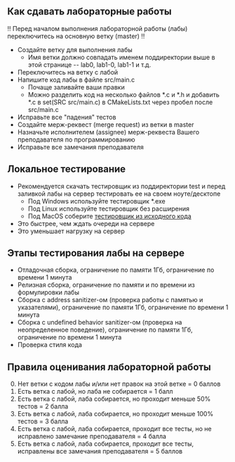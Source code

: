 ## Как сдавать лабораторные работы
:bangbang: Перед началом выполнения лабораторной работы (лабы) переключитесь на основную ветку (master) :bangbang:
* Создайте ветку для выполнения лабы
  * Имя ветки должно совпадать именем поддиректории выше в этой странице -- lab0, lab1-0, lab1-1 и т.д.
* Переключитесь на ветку с лабой
* Напишите код лабы в файле src/main.c
  * Почаще заливайте ваши правки
  * Можно разделить код на несколько файлов *.c и *.h и добавить *.c в set(SRC src/main.c) в CMakeLists.txt через пробел после src/main.c
* Исправьте все "падения" тестов
* Создайте мерж-реквест (merge request) из ветки в master
* Назначьте исполнителем (assignee) мерж-реквеста Вашего преподавателя по программированию
* Исправьте все замечания преподавателя

## Локальное тестирование
* Рекомендуется скачать тестировщик из поддиректории test и перед заливкой лабы на сервер тестировать ее на своем ноуте/десктопе
  * Под Windows используйте тестировщик *.exe
  * Под Linux используйте тестировщик без расширения
  * Под MacOS соберите [тестировщик из исходного кода](https://github.com/Evgueni-Petrov-aka-espetrov/TestDriver)
* Это быстрее, чем ждать очереди на сервере
* Это уменьшает нагрузку на сервер

## Этапы тестирования лабы на сервере
* Отладочная сборка, ограничение по памяти 1Гб, ограничение по времени 1 минута
* Релизная сборка, ограничение по памяти и по времени из формулировки лабы
* Сборка с address sanitizer-ом (проверка работы с памятью и указателями), ограничение по памяти 1Гб, ограничение по времени 1 минута
* Сборка с undefined behavior sanitizer-ом (проверка на неопределенное поведение), ограничение по памяти 1Гб, ограничение по времени 1 минута
* Проверка стиля кода

## Правила оценивания лабораторной работы
0. Нет ветки с кодом лабы и/или нет правок на этой ветке = 0 баллов
1. Есть ветка с лабой, но лаба не собирается = 1 балл
2. Есть ветка с лабой, лаба собирается, но проходит меньше 50% тестов = 2 балла
3. Есть ветка с лабой, лаба собирается, но проходит меньше 100% тестов = 3 балла
4. Есть ветка с лабой, лаба собирается, проходит все тесты, но не исправлено замечание преподавателя = 4 балла
5. Есть ветка с лабой, лаба собирается, проходит все тесты, исправлены все замечания преподавателя = 5 баллов
